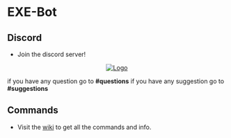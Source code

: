 # EXE-Bot

## Discord
* Join the discord server!

<p align="center">
  <a href="https://discordapp.com/invite/">
    <img alt="Logo" src="https://canary.discordapp.com/api/guilds/353336806189563904/widget.json?style=banner2">
  </a>
</p>

if you have any question go to **#questions**
if you have any suggestion go to **#suggestions**

## Commands
* Visit the [wiki](https://github.com/EXtremeExploit/EXE-Bot/wiki) to get all the commands and info.
